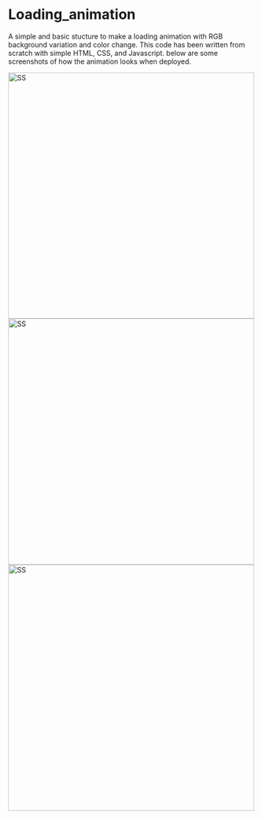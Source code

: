 # Loading_animation
A simple and basic stucture to make a loading animation with RGB background variation and color change.
This code has been written from scratch with simple HTML, CSS, and Javascript.
below are some screenshots of how the animation looks when deployed.


<img alt="SS" src="./1.png" height="500" />
<img alt="SS" src="./2.png" height="500" />
<img alt="SS" src="./3.png" height="500" />

